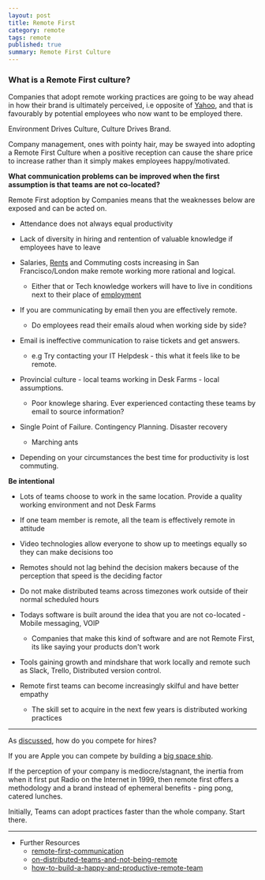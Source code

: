 ```yaml
---
layout: post
title: Remote First
category: remote
tags: remote
published: true
summary: Remote First Culture
---
```


### What is a Remote First culture?

Companies that adopt remote working practices are going to be way ahead in how their brand is ultimately perceived, i.e opposite of [Yahoo](http://allthingsd.com/20130222/physically-together-heres-the-internal-yahoo-no-work-from-home-memo-which-extends-beyond-remote-workers/), and that is favourably by potential employees who now want to be employed there.

Environment Drives Culture, Culture Drives Brand.

Company management, ones with pointy hair, may be swayed into adopting a Remote First Culture when a positive reception can cause the share price to increase rather than it simply makes employees happy/motivated.

**What communication problems can be improved when the first assumption is that teams are not co-located?**

Remote First adoption by Companies means that the weaknesses below are exposed and can be acted on.

* Attendance does not always equal productivity

* Lack of diversity in hiring and rentention of valuable knowledge if employees have to leave
  
* Salaries, [Rents](https://www.zumper.com/blog/2015/03/san-francisco-rent-prices-continue-rapid-rise-february/) and Commuting costs increasing in San Francisco/London make remote working more rational and logical.
  * Either that or Tech knowledge workers will have to live in conditions next to their place of [employment](https://www.apple.com/supplier-responsibility/progress-report/)
 
* If you are communicating by email then you are effectively remote. 
  * Do employees read their emails aloud when working side by side?

* Email is ineffective communication to raise tickets and get answers.
  * e.g Try contacting your IT Helpdesk - this what it feels like to be remote.

* Provincial culture - local teams working in Desk Farms - local assumptions.
  * Poor knowlege sharing. Ever experienced contacting these teams by email to source information? 

* Single Point of Failure. Contingency Planning. Disaster recovery
  * Marching ants 
 
* Depending on your circumstances the best time for productivity is lost commuting.

**Be intentional**

* Lots of teams choose to work in the same location. Provide a quality working environment and not Desk Farms

* If one team member is remote, all the team is effectively remote in attitude

* Video technologies allow everyone to show up to meetings equally so they can make decisions too

* Remotes should not lag behind the decision makers because of the perception that speed is the deciding factor

* Do not make distributed teams across timezones work outside of their normal scheduled hours

* Todays software is built around the idea that you are not co-located - Mobile messaging, VOIP
  * Companies that make this kind of software and are not Remote First, its like saying your products don't work

* Tools gaining growth and mindshare that work locally and remote such as Slack, Trello, Distributed version control.

* Remote first teams can become increasingly skilful and have better empathy
  * The skill set to acquire in the next few years is distributed working practices
  
___

As [discussed](/facebook/2015/04/05/Facebook-openplan/), how do you compete for hires?

If you are Apple you can compete by building a [big space ship](http://www.cupertino.org/index.aspx?page=1107).

If the perception of your company is mediocre/stagnant, the inertia from when it first put Radio on the Internet in 1999, then remote first offers a methodology and a brand instead of ephemeral benefits - ping pong, catered lunches.

Initially, Teams can adopt practices faster than the whole company. Start there.

___

* Further Resources
  * [remote-first-communication](http://spin.atomicobject.com/2015/01/30/remote-first-communication/)
  * [on-distributed-teams-and-not-being-remote](http://beero.ps/2015/02/02/on-distributed-teams-and-not-being-remote/)
  * [how-to-build-a-happy-and-productive-remote-team](http://femgineer.com/2015/01/how-to-build-a-happy-and-productive-remote-team/)
